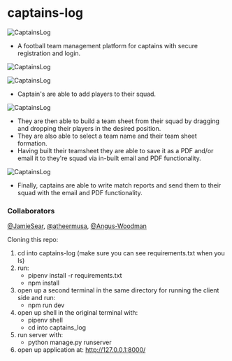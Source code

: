 # captains-log

![CaptainsLog](https://res.cloudinary.com/dljcc3hfa/image/upload/v1606142861/CaptainsLog-Dashboard_ojoh9b.png)

- A football team management platform for captains with secure registration and login.

![CaptainsLog](https://res.cloudinary.com/dljcc3hfa/image/upload/v1606142861/CaptainsLog-register_ujge3p.png)

![CaptainsLog](https://res.cloudinary.com/dljcc3hfa/image/upload/v1606142859/CaptainsLog-addPlayer_whovyp.png)

- Captain's are able to add players to their squad.

![CaptainsLog](https://res.cloudinary.com/dljcc3hfa/image/upload/v1606142859/CaptainsLog-teamSheet_p17h0j.png)

- They are then able to build a team sheet from their squad by dragging and dropping their players in the desired position. 
- They are also able to select a team name and their team sheet formation.
- Having built their teamsheet they are able to save it as a PDF and/or email it to they're squad via in-built email and PDF functionality.

![CaptainsLog](https://res.cloudinary.com/dljcc3hfa/image/upload/v1606142859/CaptainsLog-matchReport_urcpji.png)

- Finally, captains are able to write match reports and send them to their squad with the email and PDF functionality. 

### Collaborators
[@JamieSear](https://github.com/JamieSear), [@atheermusa](https://github.com/atheermusa), [@Angus-Woodman](https://github.com/Angus-Woodman)

Cloning this repo:

1. cd into captains-log (make sure you can see requirements.txt when you ls)
2. run:
   - pipenv install -r requirements.txt
   - npm install
3. open up a second terminal in the same directory for running the client side and run:
   - npm run dev
4. open up shell in the original terminal with: 
   - pipenv shell 
   - cd into captains_log
5. run server with:
   - python manage.py runserver
6. open up application at: http://127.0.0.1:8000/